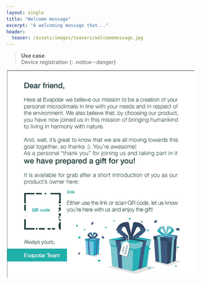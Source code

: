 ```yaml
---
layout: single
title: "Welcome message"
excerpt: "A welcoming message that..."
header:
  teaser: /assets/images/teasers/welcomemessage.jpg
---
```


<!-- sidebar:
  - title: "Use case"
    text: "Device registration"
-->

>**Use case**<br>
>Device registration
{: .notice--danger}

<div align=center>
    <img src="/assets/images/welcomemessage.jpg" width=500px>
</div>